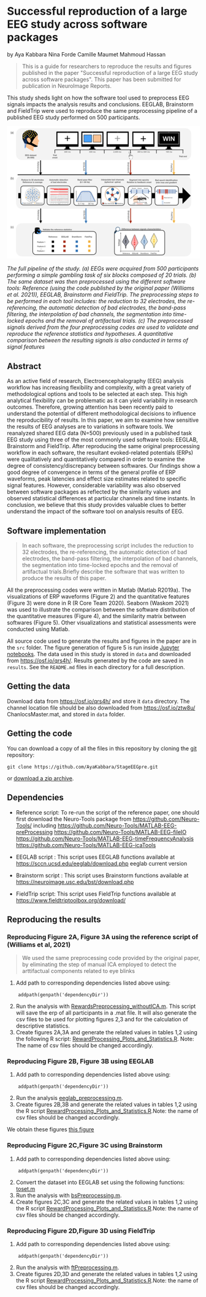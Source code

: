# Successful reproduction of a large EEG study across software packages

by
Aya Kabbara
Nina Forde
Camille Maumet
Mahmoud Hassan

> This is a guide for researchers to reproduce the results and figures published in the paper "Successful reproduction of a large EEG study across software packages".
>This paper has been submitted for publication in NeuroImage Reports.

This study sheds light on how the software tool used to preprocess EEG signals impacts the analysis results and conclusions. EEGLAB, Brainstorm and FieldTrip were used to reproduce the same preprocessing pipeline of a published EEG study performed on 500 participants.

![](figures/figure1_preprocess.001.jpeg)

*The full pipeline of the study. (a) EEGs were acquired from 500 participants performing a simple gambling task of six blocks composed of 20 trials. (b) The same dataset was then preprocessed using the different software tools: Reference (using the code published by the original paper (Williams et al. 2021)), EEGLAB, Brainstorm and FieldTrip. The preprocessing steps to be performed in each tool includes: the reduction to 32 electrodes, the re-referencing, the automatic detection of bad electrodes, the band-pass filtering, the interpolation of bad channels, the segmentation into time-locked epochs and the removal of artifactual trials. (c) The preprocessed signals derived from the four preprocessing codes are used to validate and reproduce the reference statistics and hypotheses. A quantitative comparison between the resulting signals is also conducted in terms of signal features*


## Abstract

As an active field of research, Electroencephalography (EEG) analysis workflow has increasing flexibility and complexity, with a great variety of methodological options and tools to be selected at each step. This high analytical flexibility can be problematic as it can yield variability in research outcomes. Therefore, growing attention has been recently paid to understand the potential of different methodological decisions to influence the reproducibility of results. In this paper, we aim to examine how sensitive the results of EEG analyses are to variations in software tools. We reanalyzed shared EEG data (N=500) previously used in a published task EEG study using three of the most commonly used software tools: EEGLAB, Brainstorm and FieldTrip. After reproducing the same original preprocessing workflow in each software, the resultant evoked-related potentials (ERPs) were qualitatively and quantitatively compared in order to examine the degree of consistency/discrepancy between softwares. Our findings show a good degree of convergence in terms of the general profile of ERP waveforms, peak latencies and effect size estimates related to specific signal features. However, considerable variability was also observed between software packages as reflected by the similarity values and observed statistical differences at particular channels and time instants. In conclusion, we believe that this study provides valuable clues to better understand the impact of the software tool on analysis results of EEG.

## Software implementation

> In each software, the preprocessing script includes the reduction to 32 electrodes, the re-referencing, the automatic detection of bad electrodes, the band-pass filtering, the interpolation of bad channels, the segmentation into time-locked epochs and the removal of artifactual trials.Briefly describe the software that was written to produce the results of this
> paper.


All the preprocessing codes were written in Matlab (Matlab R2019a). The visualizations of ERP waveforms (Figure 2) and the quantitative features (Figure 3) were done in R (R Core Team 2020). Seaborn (Waskom 2021) was used to illustrate the comparison between the software distribution of the quantitative measures (Figure 4), and the similarity matrix between softwares (Figure 5). Other visualizations and statistical assessments were conducted using Matlab. 

All source code used to generate the results and figures in the paper are in
the `src` folder.
The figure generation of figure 5 is run inside
[Jupyter notebooks](http://jupyter.org/).
The data used in this study is stored in `data` and downloaded from https://osf.io/qrs4h/.
Results generated by the code are saved in `results`.
See the `README.md` files in each directory for a full description.

## Getting the data

Download data from https://osf.io/qrs4h/ and store it `data` directory. 
The channel location file should be also downloaded from https://osf.io/ztw8u/ ChanlocsMaster.mat, and stored in `data` folder. 

## Getting the code

You can download a copy of all the files in this repository by cloning the
[git](https://git-scm.com/) repository:

    git clone https://github.com/AyaKabbara/StageEEGpre.git

or [download a zip archive](https://github.com/AyaKabbara/StageEEGpre/archive/master.zip).

## Dependencies
- Reference script: To re-run the script of the reference paper,  one should first download the Neuro-Tools package from https://github.com/Neuro-Tools/ including https://github.com/Neuro-Tools/MATLAB-EEG-preProcessing
https://github.com/Neuro-Tools/MATLAB-EEG-fileIO
https://github.com/Neuro-Tools/MATLAB-EEG-timeFrequencyAnalysis
https://github.com/Neuro-Tools/MATLAB-EEG-icaTools

- EEGLAB script : This script uses EEGLAB functions available at  https://sccn.ucsd.edu/eeglab/download.php  eeglab current version

- Brainstorm script : This script uses Brainstorm functions available at https://neuroimage.usc.edu/bst/download.php

- FieldTrip script: This script uses FieldTrip functions available at https://www.fieldtriptoolbox.org/download/

## Reproducing the results

### Reproducing Figure 2A, Figure 3A  using the reference script of (Williams et al, 2021)

> We used the same preprocessing code provided by the original paper, by eliminating the step of manual ICA employed to detect the arttifactual components related to eye blinks

1. Add path to corresponding dependencies listed above using:
```
    addpath(genpath('dependencyDir'))
```
2. Run the analysis with [RewardsPreprocessing_withoutICA.m](https://github.com/AyaKabbara/StageEEGpre/tree/main/src/article/RewardsPreprocessing_withoutICA.m). This script will save the erp of all participants in a .mat file. It will also generate the csv files to be used for plotting figures 2,3 and for the calculation of descriptive statistics. 
3. Create figures 2A,3A and generate the related values in tables 1,2 using the following R script: [RewardProcessing_Plots_and_Statistics.R](https://github.com/AyaKabbara/StageEEGpre/blob/main/src/graphiques/RewardProcessing_Plots_and_Statistics.R).
Note:  The name of csv files should be changed accordingly.

###  Reproducing Figure 2B, Figure 3B using EEGLAB

1. Add path to corresponding dependencies listed above using:
```
    addpath(genpath('dependencyDir'))
```

2. Run the analysis [eeglab_preprocessing.m](https://github.com/AyaKabbara/StageEEGpre/blob/main/src/eeglab/eeglab_preprocessing.m).
3. Create figures 2B,3B and generate the related values in tables 1,2 using the R script [RewardProcessing_Plots_and_Statistics.R](https://github.com/AyaKabbara/StageEEGpre/blob/main/src/graphiques/RewardProcessing_Plots_and_Statistics.R).Note: the name of csv files should be changed accordingly.

We obtain these figures [this figure](https://github.com/Inria-Empenn/StageEEGpre/blob/main/figures/articke%20fig2/100sujetseeglabfinal.png)

### Reproducing Figure 2C,Figure 3C using Brainstorm

1. Add path to corresponding dependencies listed above using:
```
    addpath(genpath('dependencyDir'))
```
2. Convert the dataset into EEGLAB set using the following functions: [toset.m](https://github.com/AyaKabbara/StageEEGpre/blob/main/src/BST/toset.m) 
3. Run the analysis with [bsPreprocessing.m](https://github.com/AyaKabbara/StageEEGpre/blob/main/src/BST/bsPreprocessing.m). 
4. Create figures 2C,3C and generate the related values in tables 1,2 using the R script [RewardProcessing_Plots_and_Statistics.R](https://github.com/AyaKabbara/StageEEGpre/blob/main/src/graphiques/RewardProcessing_Plots_and_Statistics.R).Note: the name of csv files should be changed accordingly.

### Reproducing Figure 2D,Figure 3D using FieldTrip

1. Add path to corresponding dependencies listed above using:
```
    addpath(genpath('dependencyDir'))
```

2. Run the analysis with [ftPreprocessing.m](https://github.com/AyaKabbara/StageEEGpre/blob/main/src/BST/ftPreprocessing.m). 
3. Create  figures 2D,3D and generate the related values in tables 1,2 using the R script [RewardProcessing_Plots_and_Statistics.R](https://github.com/AyaKabbara/StageEEGpre/blob/main/src/graphiques/RewardProcessing_Plots_and_Statistics.R).Note: the name of csv files should be changed accordingly.
